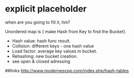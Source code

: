 # explicit placeholder

when are you going to fill it, hm?

Unordered map is { make Hash from Key to find the Bucket}.

* Hash value: hash func result.
* Collision: different keys - one hash value
* Load factor: average key values in bucket.
* Rehashing: new bucket creation.
* see open & closed adressing

##links
http://www.modernescpp.com/index.php/hash-tables
